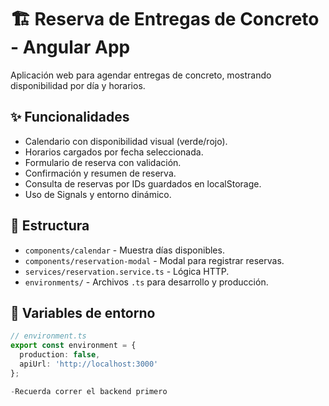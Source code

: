 # 🏗️ Reserva de Entregas de Concreto - Angular App

Aplicación web para agendar entregas de concreto, mostrando disponibilidad por día y horarios.

## ✨ Funcionalidades

- Calendario con disponibilidad visual (verde/rojo).
- Horarios cargados por fecha seleccionada.
- Formulario de reserva con validación.
- Confirmación y resumen de reserva.
- Consulta de reservas por IDs guardados en localStorage.
- Uso de Signals y entorno dinámico.

## 🧱 Estructura

- `components/calendar` - Muestra días disponibles.
- `components/reservation-modal` - Modal para registrar reservas.
- `services/reservation.service.ts` - Lógica HTTP.
- `environments/` - Archivos `.ts` para desarrollo y producción.

## 🔧 Variables de entorno

```ts
// environment.ts
export const environment = {
  production: false,
  apiUrl: 'http://localhost:3000'
};

-Recuerda correr el backend primero

